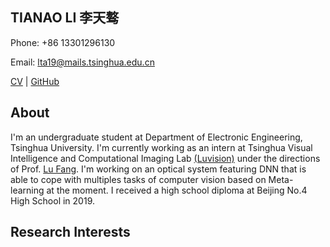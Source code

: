 ## TIANAO LI 李天骜

Phone: +86 13301296130

Email: lta19@mails.tsinghua.edu.cn

[CV]() | [GitHub](https://github.com/Lukeli0425/)

## About

I'm an undergraduate student at Department of Electronic Engineering, Tsinghua University. I'm currently working as an intern at Tsinghua Visual Intelligence and Computational Imaging Lab [(Luvision)](http://www.luvision.net) under the directions of Prof. [Lu Fang](http://www.luvision.net/show-684.html). I'm working on an optical system featuring DNN that is able to cope with multiples tasks of computer vision based on Meta-learning at the moment. I received a high school diploma at Beijing No.4 High School in 2019.

## Research Interests


